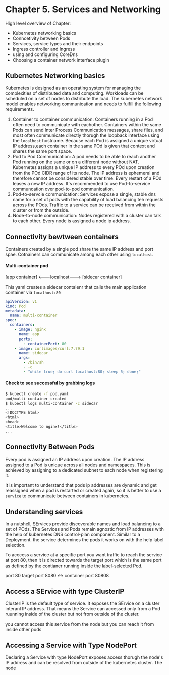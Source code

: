 # Chapter 5. Services and Networking

High level overview of Chapter:

- Kubernetes networking basics
- Conncetivity between Pods
- Services, service types and their endpoints
- Ingress controller and Ingress
- using and configuring CoreDns
- Choosing a container network interface plugin

## Kubernetes Networking basics

Kubernetes is designed as an operating system for managing the complexities of
distributed data and computing. Workloads can be scheduled on a set of nodes to
distribute the load. The kubernetes network model enables networking
communication and needs to fulfill the following requirements.

1. Container to container communication: Containers running in a Pod often need
   to communicate with eachother. Containers within the same Pods can send Inter
   Process Communication messages, share files, and most often communicate directly thorugh the loopback interface using the `localhost` hostname. Because
   each Pod is assigned a unique virtual IP address,each container in the same POd
   is given that context and shares the same port space.
2. Pod to Pod Communication: A pod needs to be able to reach another Pod running
   on the same or on a different node without NAT. Kubernetes assigns a unique
   IP address to every POd upon creation from the POd CIDR range of its node. The
   IP address is ephemeral and therefore cannot be considered stable over time.
   Every restart of a POd leases a new IP address. It's recommended to use
   Pod-to-service communcation over pod-to-pod communication.
3. Pod-to-servcie communication: Services expose a single, stable dns name for a
   set of pods with the capability of load balancing teh requests across the
   POds. Traffic to a service can be received from within the cluster or from the
   outside.
4. Node-to-node communication: Nodes registered with a cluster can talk to each
   other. Every node is assigned a node ip address.

## Connectivity bewtween containers

Containers created by a single pod share the same IP address and port spae.
Cotnainers can communicate among each other using `localhost`.

#### Multi-container pod

[app container] <---localhost---> [sidecar container]

This yaml creates a sidecar contaienr that calls the main application container
via `localhost:80`

```yaml
apiVersion: v1
kind: Pod
metadata:
  name: multi-container
spec:
  containers:
    - image: nginx
      name: app
      ports:
        - containerPort: 80
    - image: curlimages/curl:7.79.1
      name: sidecar
      args:
        - /bin/sh
        - -c
        - "while true; do curl localhost:80; sleep 5; done;"
```

#### Check to see successful by grabbing logs

```bash
$ kubectl create -f pod.yaml
pod/multi-container created
$ kubectl logs multi-container -c sidecar
...
<!DOCTYPE html>
<html>
<head>
<title>Welcome to nginx!</title>
...
```

## Connectivity Between Pods

Every pod is assigned an IP address upon creation. The IP address assigned to
a Pod is unique across all nodes and namespaces. This is achieved by assigning
to a dedicated subnet to each node when registering it.

It is important to understand that pods ip addresses are dynamic and get
reassigned when a pod is restarted or created again, so it is better to use a
`service` to communicate between containers in kubernetes.

## Understanding services

In a nutshell, SErvices provide discoverable names and load balancing to a set
of POds. The Services and Pods remain agnostic from IP addresses with the help
of kubernetes DNS control-plan component. Similar to a Deployment. the service
determines the pods it works on with the help label selection.

To acccess a service at a specific port you want traffic to reach the service at
port 80, then it is directed towards the target port which is the same port as
defined by the contianer running inside the label-selected Pod.

port 80
target port 8080 <-> container port 80808

## Access a SErvice with type ClusterIP

ClusterIP is the default type of service. It exposes the SErvice on a cluster
interanl IP address. That means the Service can accessed only from a Pod
ruunning inside of the cluster but not from outside of the cluster.

you cannot access this service from the node but you can reach it from inside
other pods

## Accessing a Service with Type NodePort

Declaring a Service with type NodePort exposes access thorugh the node's IP
address and can be resolved from outside of the kubernetes cluster. The node

